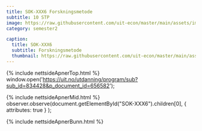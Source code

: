 ```yaml
---
title: SOK-XXX6 Forskningsmetode
subtitle: 10 STP
image: https://raw.githubusercontent.com/uit-econ/master/main/assets/img/SOK-XXX6.png
category: semester2

caption:
  title: SOK-XXX6 
  subtitle: Forskningsmetode
  thumbnail: https://raw.githubusercontent.com/uit-econ/master/main/assets/img/SOK-XXX6.png
---
```



{% include nettsideApnerTop.html %}
window.open('https://uit.no/utdanning/program/sub?sub_id=834428&p_document_id=656582');

{% include nettsideApnerMid.html %} 
observer.observe(document.getElementById("SOK-XXX6").children[0], { attributes: true } );

{% include nettsideApnerBunn.html %}
